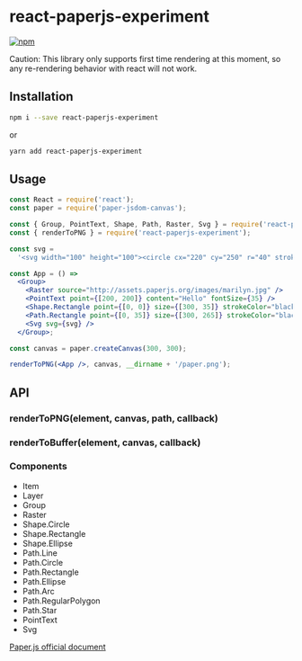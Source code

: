 # react-paperjs-experiment

[![npm](https://img.shields.io/npm/v/react-paperjs-experiment.svg?style=flat-square)](https://www.npmjs.com/package/react-paperjs-experiment)

Caution: This library only supports first time rendering at this moment, so any re-rendering behavior with react will not work.

## Installation

```sh
npm i --save react-paperjs-experiment
```
or
```sh
yarn add react-paperjs-experiment
```

## Usage

```jsx
const React = require('react');
const paper = require('paper-jsdom-canvas');

const { Group, PointText, Shape, Path, Raster, Svg } = require('react-paperjs-experiment/lib/Components');
const { renderToPNG } = require('react-paperjs-experiment');

const svg =
  '<svg width="100" height="100"><circle cx="220" cy="250" r="40" stroke="green" stroke-width="4" /></svg>';

const App = () =>
  <Group>
    <Raster source="http://assets.paperjs.org/images/marilyn.jpg" />
    <PointText point={[200, 200]} content="Hello" fontSize={35} />
    <Shape.Rectangle point={[0, 0]} size={[300, 35]} strokeColor="black" />
    <Path.Rectangle point={[0, 35]} size={[300, 265]} strokeColor="black" />
    <Svg svg={svg} />
  </Group>;

const canvas = paper.createCanvas(300, 300);

renderToPNG(<App />, canvas, __dirname + '/paper.png');
```

## API

### renderToPNG(element, canvas, path, callback)

### renderToBuffer(element, canvas, callback)

### Components
- Item
- Layer
- Group
- Raster
- Shape.Circle
- Shape.Rectangle
- Shape.Ellipse
- Path.Line
- Path.Circle
- Path.Rectangle
- Path.Ellipse
- Path.Arc
- Path.RegularPolygon
- Path.Star
- PointText
- Svg

[Paper.js official document](http://paperjs.org/reference/global/)

